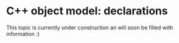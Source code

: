 # C++ object model: declarations

This topic is currently under construction an will soon be filled with information :)
